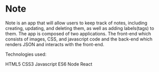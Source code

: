 # Note

Note is an app that will allow users to keep track of notes, including creating, updating, and deleting them, as well as adding labels(tags) to them. The app is composed of two applications. The front-end which consists of images, CSS, and javascript code and the back-end which renders JSON and interacts with the front-end.

Technologies used:

HTML5
CSS3
Javascript ES6
Node
React
